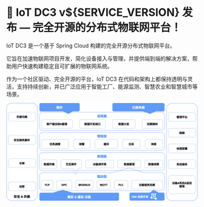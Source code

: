 # 🚀 IoT DC3 v${SERVICE_VERSION} 发布 — 完全开源的分布式物联网平台！

IoT DC3 是一个基于 Spring Cloud 构建的完全开源分布式物联网平台。

它旨在加速物联网项目开发，简化设备接入与管理，并提供端到端的解决方案，帮助用户快速构建稳定且可扩展的物联网系统。

作为一个社区驱动、完全开源的平台，IoT DC3 在代码和架构上都保持透明与灵活，支持持续创新，并已广泛应用于智能工厂、能源监测、智慧农业和智慧城市等场景。

![iot-dc3-architecture](dc3/images/architecture-cn.png)